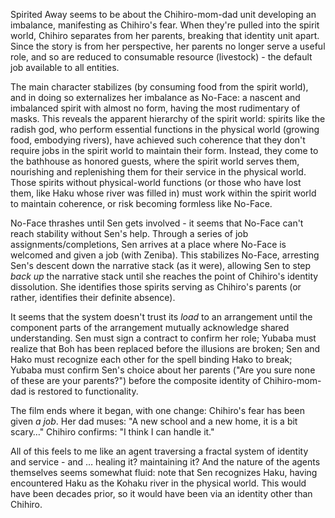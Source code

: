 Spirited Away seems to be about the Chihiro-mom-dad unit developing an imbalance, manifesting as Chihiro's fear. When they're pulled into the spirit world, Chihiro separates from her parents, breaking that identity unit apart. Since the story is from her perspective, her parents no longer serve a useful role, and so are reduced to consumable resource (livestock) - the default job available to all entities.

The main character stabilizes (by consuming food from the spirit world), and in doing so externalizes her imbalance as No-Face: a nascent and imbalanced spirit with almost no form, having the most rudimentary of masks. This reveals the apparent hierarchy of the spirit world: spirits like the radish god, who perform essential functions in the physical world (growing food, embodying rivers), have achieved such coherence that they don't require jobs in the spirit world to maintain their form. Instead, they come to the bathhouse as honored guests, where the spirit world serves them, nourishing and replenishing them for their service in the physical world. Those spirits without physical-world functions (or those who have lost them, like Haku whose river was filled in) must work within the spirit world to maintain coherence, or risk becoming formless like No-Face.

No-Face thrashes until Sen gets involved - it seems that No-Face can't reach stability without Sen's help. Through a series of job assignments/completions, Sen arrives at a place where No-Face is welcomed and given a job (with Zeniba). This stabilizes No-Face, arresting Sen's descent down the narrative stack (as it were), allowing Sen to step *back up* the narrative stack until she reaches the point of Chihiro's identity dissolution. She identifies those spirits serving as Chihiro's parents (or rather, identifies their definite absence).

It seems that the system doesn't trust its *load* to an arrangement until the component parts of the arrangement mutually acknowledge shared understanding. Sen must sign a contract to confirm her role; Yubaba must realize that Boh has been replaced before the illusions are broken; Sen and Hako must recognize each other for the spell binding Hako to break; Yubaba must confirm Sen's choice about her parents ("Are you sure none of these are your parents?") before the composite identity of Chihiro-mom-dad is restored to functionality.

The film ends where it began, with one change: Chihiro's fear has been given *a job*. Her dad muses: "A new school and a new home, it is a bit scary…" Chihiro confirms: "I think I can handle it."

All of this feels to me like an agent traversing a fractal system of identity and service - and … healing it? maintaining it? And the nature of the agents themselves seems somewhat fluid: note that Sen recognizes Haku, having encountered Haku as the Kohaku river in the physical world. This would have been decades prior, so it would have been via an identity other than Chihiro.
